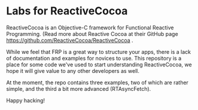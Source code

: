 # Labs for ReactiveCocoa

ReactiveCocoa is an Objective-C framework for Functional Reactive Programming. (Read more about Reactive Cocoa at their GitHub page https://github.com/ReactiveCocoa/ReactiveCocoa .

While we feel that FRP is a great way to structure your apps, there is a lack of documentation and examples for novices to use. This repository is a place for some code we've used to start understanding ReactiveCocoa, we hope it will give value to any other developers as well.

At the moment, the repo contains three examples, two of which are rather simple, and the third a bit more advanced (RTAsyncFetch).

Happy hacking!
